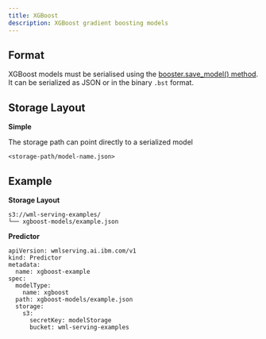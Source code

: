 ```yaml
---
title: XGBoost
description: XGBoost gradient boosting models
---
```


## Format

XGBoost models must be serialised using the
[booster.save_model() method](https://xgboost.readthedocs.io/en/latest/tutorials/saving_model.html).
It can be serialized as JSON or in the binary `.bst` format.

## Storage Layout

**Simple**

The storage path can point directly to a serialized model

```
<storage-path/model-name.json>
```

## Example

**Storage Layout**

```
s3://wml-serving-examples/
└── xgboost-models/example.json
```

**Predictor**

```
apiVersion: wmlserving.ai.ibm.com/v1
kind: Predictor
metadata:
  name: xgboost-example
spec:
  modelType:
    name: xgboost
  path: xgboost-models/example.json
  storage:
    s3:
      secretKey: modelStorage
      bucket: wml-serving-examples
```
